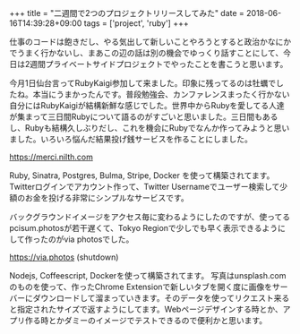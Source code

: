 +++
title = "二週間で2つのプロジェクトリリースしてみた"
date = 2018-06-16T14:39:28+09:00
tags = ['project', 'ruby']
+++

仕事のコードは飽きだし、やる気出して新しいことやろうとすると政治かなにかでうまく行かないし、まあこの辺の話は別の機会でゆっくり話すことにして、今日は2週間プライベートサイドプロジェクトでやったことを書こうと思います。

今月1日仙台言ってRubyKaigi参加して来ました。印象に残ってるのは牡蠣でしたね。本当にうまかったんです。普段勉強会、カンファレンスまったく行かない自分にはRubyKaigiが結構新鮮な感じでした。世界中からRubyを愛してる人達が集まって三日間Rubyについて語るのがすごいと思いました。三日間もあるし、Rubyも結構久しぶりだし、これを機会にRubyでなんか作ってみようと思いました。いろいろ悩んだ結果投げ銭サービスを作ることにしました。

https://merci.nilth.com

Ruby, Sinatra, Postgres, Bulma, Stripe, Docker を使って構築されてます。Twitterログインでアカウント作って、Twitter Usernameでユーザー検索して少額のお金を投げる非常にシンプルなサービスです。

バックグラウンドイメージをアクセス毎に変わるようにしたのですが、使ってるpcisum.photosが若干遅くて、Tokyo Regionで少しでも早く表示できるようにして作ったのがvia photosでした。

https://via.photos (shutdown)

Nodejs, Coffeescript, Dockerを使って構築されてます。
写真はunsplash.comのものを使って、作ったChrome Extensionで新しいタブを開く度に画像をサーバーにダウンロードして溜まっていきます。そのデータを使ってリクエスト来ると指定されたサイズで返すようにしてます。Webページデザインする時とか、アプリ作る時とかダミーのイメージでテストできるので便利かと思います。
